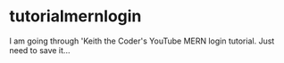 # tutorialmernlogin
I am going through 'Keith the Coder's YouTube MERN login tutorial. Just need to save it...
